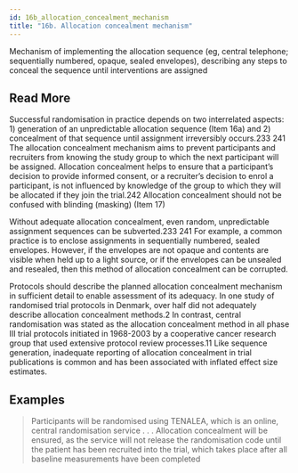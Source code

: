 ```yaml
---
id: 16b_allocation_concealment_mechanism
title: "16b. Allocation concealment mechanism"
---
```

Mechanism of implementing the allocation sequence (eg, central telephone; sequentially numbered, opaque, sealed envelopes), describing any steps to conceal the sequence until interventions are assigned

## Read More

Successful randomisation in practice depends on two interrelated aspects: 1) generation of an unpredictable allocation sequence (Item 16a) and 2) concealment of that sequence until assignment irreversibly occurs.233 241 The allocation concealment mechanism aims to prevent participants and recruiters from knowing the study group to which the next participant will be assigned. Allocation concealment helps to ensure that a participant’s decision to provide informed consent, or a recruiter’s decision to enrol a participant, is not influenced by knowledge of the group to which they will be allocated if they join the trial.242 Allocation concealment should not be confused with blinding (masking) (Item 17) 

Without adequate allocation concealment, even random, unpredictable assignment sequences can be subverted.233 241 For example, a common practice is to enclose assignments in sequentially numbered, sealed envelopes. However, if the envelopes are not opaque and contents are visible when held up to a light source, or if the envelopes can be unsealed and resealed, then this method of allocation concealment can be corrupted.

Protocols should describe the planned allocation concealment mechanism in sufficient detail to enable assessment of its adequacy. In one study of randomised trial protocols in Denmark, over half did not adequately describe allocation concealment methods.2 In contrast, central randomisation was stated as the allocation concealment method in all phase III trial protocols initiated in 1968-2003 by a cooperative cancer research group that used extensive protocol review processes.11 Like sequence generation, inadequate reporting of allocation concealment in trial publications is common and has been associated with inflated effect size estimates.

## Examples

> Participants will be randomised using TENALEA, which is an online, central randomisation service . . . Allocation concealment will be ensured, as the service will not release the randomisation code until the patient has been recruited into the trial, which takes place after all baseline measurements have been completed